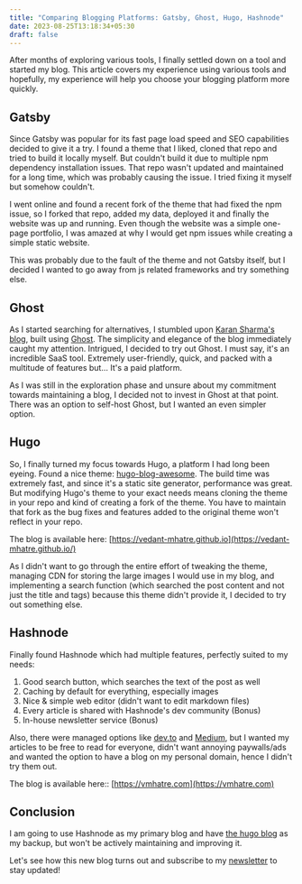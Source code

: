 ```yaml
---
title: "Comparing Blogging Platforms: Gatsby, Ghost, Hugo, Hashnode"
date: 2023-08-25T13:18:34+05:30
draft: false
---
```


After months of exploring various tools, I finally settled down on a tool and started my blog. This article covers my experience using various tools and hopefully, my experience will help you choose your blogging platform more quickly.

## Gatsby

Since Gatsby was popular for its fast page load speed and SEO capabilities decided to give it a try. I found a theme that I liked, cloned that repo and tried to build it locally myself. But couldn't build it due to multiple npm dependency installation issues. That repo wasn't updated and maintained for a long time, which was probably causing the issue. I tried fixing it myself but somehow couldn't.

I went online and found a recent fork of the theme that had fixed the npm issue, so I forked that repo, added my data, deployed it and finally the website was up and running. Even though the website was a simple one-page portfolio, I was amazed at why I would get npm issues while creating a simple static website.

This was probably due to the fault of the theme and not Gatsby itself, but I decided I wanted to go away from js related frameworks and try something else.

## Ghost

As I started searching for alternatives, I stumbled upon [Karan Sharma's blog](https://mrkaran.dev/), built using [Ghost](https://ghost.org/). The simplicity and elegance of the blog immediately caught my attention. Intrigued, I decided to try out Ghost. I must say, it's an incredible SaaS tool. Extremely user-friendly, quick, and packed with a multitude of features but... It's a paid platform.

As I was still in the exploration phase and unsure about my commitment towards maintaining a blog, I decided not to invest in Ghost at that point. There was an option to self-host Ghost, but I wanted an even simpler option.

## Hugo

So, I finally turned my focus towards Hugo, a platform I had long been eyeing. Found a nice theme: [hugo-blog-awesome](https://github.com/hugo-sid/hugo-blog-awesome). The build time was extremely fast, and since it's a static site generator, performance was great. But modifying Hugo's theme to your exact needs means cloning the theme in your repo and kind of creating a fork of the theme. You have to maintain that fork as the bug fixes and features added to the original theme won't reflect in your repo.

The blog is available here: [https://vedant-mhatre.github.io](https://vedant-mhatre.github.io/)

As I didn't want to go through the entire effort of tweaking the theme, managing CDN for storing the large images I would use in my blog, and implementing a search function (which searched the post content and not just the title and tags) because this theme didn't provide it, I decided to try out something else.

## Hashnode

Finally found Hashnode which had multiple features, perfectly suited to my needs:

1. Good search button, which searches the text of the post as well
2. Caching by default for everything, especially images
3. Nice & simple web editor (didn't want to edit markdown files)
4. Every article is shared with Hashnode's dev community (Bonus)
5. In-house newsletter service (Bonus)

Also, there were managed options like [dev.to](https://dev.to/) and [Medium](https://medium.com/), but I wanted my articles to be free to read for everyone, didn't want annoying paywalls/ads and wanted the option to have a blog on my personal domain, hence I didn't try them out.

The blog is available here:: [https://vmhatre.com](https://vmhatre.com)

## Conclusion

I am going to use Hashnode as my primary blog and have [the hugo blog](https://vedant-mhatre.github.io) as my backup, but won't be actively maintaining and improving it.

Let's see how this new blog turns out and subscribe to my [newsletter](https://vmhatre.com/newsletter) to stay updated!
